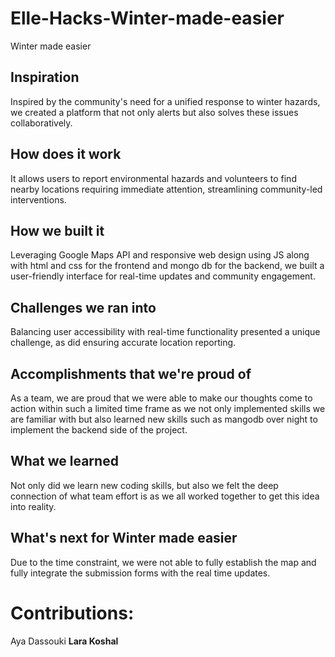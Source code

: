 # Elle-Hacks-Winter-made-easier
Winter made easier 
## Inspiration
  Inspired by the community's need for a unified response to winter hazards, we created a platform that not only alerts but also solves these issues collaboratively.

## How does it work
 It allows users to report environmental hazards and volunteers to find nearby locations requiring immediate attention, streamlining community-led interventions.

## How we built it
Leveraging Google Maps API and responsive web design using JS along with html and css for the frontend and mongo db for the backend, we built a user-friendly interface for real-time updates and community engagement.

## Challenges we ran into
 Balancing user accessibility with real-time functionality presented a unique challenge, as did ensuring accurate location reporting.

## Accomplishments that we're proud of
 As a team, we are proud that we were able to make our thoughts come to action within such a limited time frame as we not only implemented skills we are familiar with but also learned new skills such as mangodb over night to implement the backend side of the project.

## What we learned
Not only did we learn new coding skills, but also we felt the deep connection of what team effort is as we all worked together to get this idea into reality.

## What's next for Winter made easier
 Due to the time constraint, we were not able to fully establish the map and fully integrate the submission forms with the real time updates.

 # Contributions:

 Aya Dassouki <b> Lara Koshal


